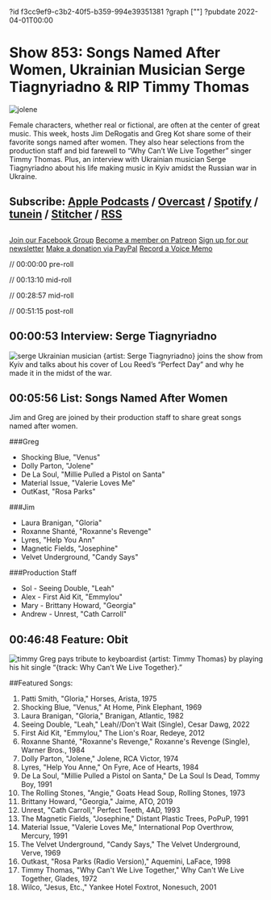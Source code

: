 ?id f3cc9ef9-c3b2-40f5-b359-994e39351381
?graph [""]
?pubdate 2022-04-01T00:00
# Show 853: Songs Named After Women, Ukrainian Musician Serge Tiagnyriadno & RIP Timmy Thomas
![jolene](https://static.soundopinions.org/images/2022/jolene.jpeg)

Female characters, whether real or fictional, are often at the center of great music. This week, hosts Jim DeRogatis and Greg Kot share some of their favorite songs named after women. They also hear selections from the production staff and bid farewell to “Why Can’t We Live Together” singer Timmy Thomas. Plus, an interview with Ukrainian musician Serge Tiagnyriadno about his life making music in Kyiv amidst the Russian war in Ukraine.  

## Subscribe: [Apple Podcasts](https://itunes.apple.com/us/podcast/sound-opinions/id94793843) / [Overcast](https://overcast.fm/itunes94793843/sound-opinions) / [Spotify](https://open.spotify.com/show/1kNR8YL7TBrQuRxDdS4wtU) / [tunein](https://tunein.com/podcasts/Music-Podcasts/Sound-Opinions-p60273/) / [Stitcher](http://www.stitcher.com/podcast/sound-opinions) / [RSS](https://feeds.simplecast.com/Nn6fjnB0)


##
[Join our Facebook Group](https://bit.ly/3sivr9T)
[Become a member on Patreon](https://bit.ly/3slWZvc)
[Sign up for our newsletter](https://bit.ly/3eEvRnG)
[Make a donation via PayPal](https://bit.ly/3dmt9lU)
[Record a Voice Memo](https://bit.ly/2RyD5Ah)

// 00:00:00 pre-roll

// 00:13:10 mid-roll

// 00:28:57 mid-roll

// 00:51:15 post-roll


## 00:00:53 Interview: Serge Tiagnyriadno
![serge](https://static.soundopinions.org/images/2022/serge.jpeg)
Ukrainian musician {artist: Serge Tiagnyriadno} joins the show from Kyiv and talks about his cover of Lou Reed’s “Perfect Day” and why he made it in the midst of the war.


## 00:05:56 List: Songs Named After Women

Jim and Greg are joined by their production staff to share great songs named after women.


###Greg

- Shocking Blue, "Venus"
- Dolly Parton, "Jolene"
- De La Soul, "Millie Pulled a Pistol on Santa"
- Material Issue, "Valerie Loves Me"
- OutKast, "Rosa Parks"

###Jim
- Laura Branigan, "Gloria"
- Roxanne Shanté, "Roxanne's Revenge"
- Lyres, "Help You Ann"
- Magnetic Fields, "Josephine"
- Velvet Underground, "Candy Says"


###Production Staff
- Sol - Seeing Double, "Leah"
- Alex - First Aid Kit, "Emmylou"
- Mary - Brittany Howard, "Georgia"
- Andrew - Unrest, "Cath Carroll"


## 00:46:48 Feature: Obit
![timmy](https://static.soundopinions.org/images/2022/timmy.jpeg)
Greg pays tribute to keyboardist {artist: Timmy Thomas} by playing his hit single “{track: Why Can’t We Live Together}.”


##Featured Songs:

1. Patti Smith, "Gloria," Horses, Arista, 1975
1. Shocking Blue, "Venus," At Home, Pink Elephant, 1969
1. Laura Branigan, "Gloria," Branigan, Atlantic, 1982
1. Seeing Double, "Leah," Leah//Don't Wait (Single), Cesar Dawg, 2022
1. First Aid Kit, "Emmylou," The Lion's Roar, Redeye, 2012
1. Roxanne Shanté, "Roxanne's Revenge," Roxanne's Revenge (Single), Warner Bros., 1984
1. Dolly Parton, "Jolene," Jolene, RCA Victor, 1974
1. Lyres, "Help You Anne," On Fyre, Ace of Hearts, 1984
1. De La Soul, "Millie Pulled a Pistol on Santa," De La Soul Is Dead, Tommy Boy, 1991
1. The Rolling Stones, "Angie," Goats Head Soup, Rolling Stones, 1973
1. Brittany Howard, "Georgia," Jaime, ATO, 2019
1. Unrest, "Cath Carroll," Perfect Teeth, 4AD, 1993
1. The Magnetic Fields, "Josephine," Distant Plastic Trees, PoPuP, 1991
1. Material Issue, "Valerie Loves Me," International Pop Overthrow, Mercury, 1991
1. The Velvet Underground, "Candy Says," The Velvet Underground, Verve, 1969
1. Outkast, "Rosa Parks (Radio Version)," Aquemini, LaFace, 1998
1. Timmy Thomas, "Why Can't We Live Together," Why Can't We Live Together, Glades, 1972
1. Wilco, "Jesus, Etc.," Yankee Hotel Foxtrot, Nonesuch, 2001